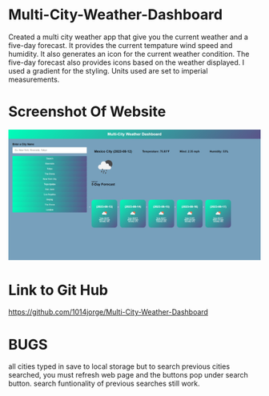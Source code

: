 # Multi-City-Weather-Dashboard
Created a multi city weather app that give you the current weather and a five-day forecast. It provides the current tempature wind speed and humidity. It also generates an icon for the current weather condition. The five-day forecast also provides icons based on the weather displayed. I used a gradient for the styling. Units used are set to imperial measurements. 

# Screenshot Of Website
![Alt text](image.png)


# Link to Git Hub
https://github.com/1014jorge/Multi-City-Weather-Dashboard





# BUGS
all cities typed in save to local storage but to search previous cities searched, you must refresh web page and the buttons pop under search button. search funtionality of previous searches still work.
